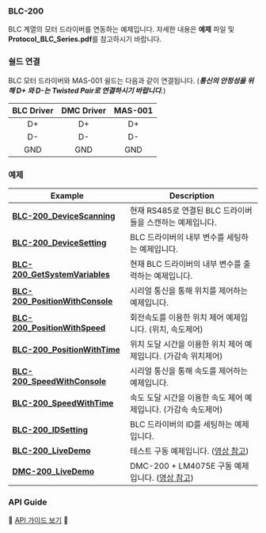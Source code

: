 ### BLC-200

BLC 계열의 모터 드라이버를 연동하는 예제입니다. 자세한 내용은 **예제** 파일 및 **Protocol_BLC_Series.pdf**를 참고하시기 바랍니다.

### 쉴드 연결
BLC 모터 드라이버와 MAS-001 쉴드는 다음과 같이 연결됩니다. (***통신의 안정성을 위해 D+ 와 D-는 Twisted Pair로 연결하시기 바랍니다.***)

| BLC Driver | DMC Driver | MAS-001 |
|:-----------:|:-----------:|:----------------------:|
| D+ | D+ | D+ |
| D- | D- | D- |
| GND | GND | GND |

### 예제

| Example | Description  |
|-----------|----------------------|
| [**BLC-200_DeviceScanning**](./BLC-200_DeviceScanning) | 현재 RS485로 연결된 BLC 드라이버들을 스캔하는 예제입니다. |
| [**BLC-200_DeviceSetting**](./BLC-200_DeviceSetting) | BLC 드라이버의 내부 변수를 세팅하는 예제입니다. |
| [**BLC-200_GetSystemVariables**](./BLC-200_GetSystemVariables) | 현재 BLC 드라이버의 내부 변수를 출력하는 예제입니다. |
| [**BLC-200_PositionWithConsole**](./BLC-200_PositionWithConsole) | 시리얼 통신을 통해 위치를 제어하는 예제입니다. |
| [**BLC-200_PositionWithSpeed**](./BLC-200_PositionWithSpeed) | 회전속도를 이용한 위치 제어 예제입니다. (위치, 속도제어) |
| [**BLC-200_PositionWithTime**](./BLC-200_PositionWithTime) | 위치 도달 시간을 이용한 위치 제어 예제입니다. (가감속 위치제어) |
| [**BLC-200_SpeedWithConsole**](./BLC-200_SpeedWithConsole) | 시리얼 통신을 통해 속도를 제어하는 예제입니다. |
| [**BLC-200_SpeedWithTime**](./BLC-200_SpeedWithTime) | 속도 도달 시간을 이용한 속도 제어 예제입니다. (가감속 속도제어) |
| [**BLC-200_IDSetting**](./BLC-200_IDSetting) | BLC 드라이버의 ID를 세팅하는 예제입니다. |
| [**BLC-200_LiveDemo**](./BLC-200_LiveDemo) | 테스트 구동 예제입니다. ([영상 참고](https://www.youtube.com/watch?v=O-PHxIAoegs&feature=emb_title)) |
| [**DMC-200_LiveDemo**](./DMC-200_LiveDemo) | DMC-200 + LM4075E 구동 예제입니다. ([영상 참고](https://youtu.be/hQbRMRIdBO4)) |

### API Guide
:star2: [API 가이드 보기](./BLC200.md) :star2:
